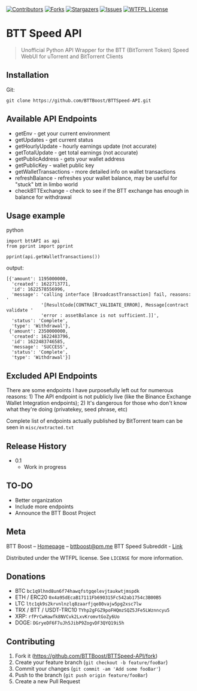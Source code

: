 [![Contributors][contributors-shield]][contributors-url]
[![Forks][forks-shield]][forks-url]
[![Stargazers][stars-shield]][stars-url]
[![Issues][issues-shield]][issues-url]
[![WTFPL License][license-shield]][license-url]

# BTT Speed API
> Unofficial Python API Wrapper for the BTT (BitTorrent Token) Speed WebUI for uTorrent and BitTorrent Clients

## Installation

Git:

```
git clone https://github.com/BTTBoost/BTTSpeed-API.git
```
## Available API Endpoints

* getEnv - get your current environment
* getUpdates - get current status
* getHourlyUpdate - hourly earnings update (not accurate)
* getTotalUpdate - get total earnings (not accurate)
* getPublicAddress - gets your wallet address
* getPublicKey - wallet public key
* getWalletTransactions - more detailed info on wallet transactions
* refreshBalance - refreshes your wallet balance, may be useful for "stuck" btt in limbo world
* checkBTTExchange - check to see if the BTT exchange has enough in balance for withdrawal

## Usage example

python

```
import bttAPI as api
from pprint import pprint

pprint(api.getWalletTransactions())
```

output:
```
[{'amount': 1195000000,
  'created': 1622713771,
  'id': 1622578556996,
  'message': 'calling interface [BroadcastTransaction] fail, reasons: '
             '[ResultCode[CONTRACT_VALIDATE_ERROR], Message[contract validate '
             'error : assetBalance is not sufficient.]]',
  'status': 'Complete',
  'type': 'Withdrawal'},
 {'amount': 2350000000,
  'created': 1622483796,
  'id': 1622483746585,
  'message': 'SUCCESS',
  'status': 'Complete',
  'type': 'Withdrawal'}]
```

## Excluded API Endpoints
There are some endpoints I have purposefully left out for numerous reasons: 1) The API endpoint is not publicly live (like the Binance Exchange Wallet Integration endpoints); 2) It's dangerous for those who don't know what they're doing (privatekey, seed phrase, etc)

Complete list of endpoints actually published by BitTorrent team can be seen in ``misc/extracted.txt``


## Release History

* 0.1
    * Work in progress

## TO-DO

* Better organization
* Include more endpoints
* Announce the BTT Boost Project

## Meta

BTT Boost – [Homepage](https://bttboost.com) – bttboost@pm.me
BTT Speed Subreddit - [Link](https://reddit.com/r/BTT_Speed)

Distributed under the WTFPL license. See ``LICENSE`` for more information.

## Donations
* BTC ``bc1q9lhnd8un6f74hawqfstgqelevjtaukwtjmspdk``
* ETH / ERC20 ``0x4a95dEcaB17111Fb690315Fc542ab1754c3B00B5``
* LTC ``ltc1qk9s2krvnlnzlq8zaarfjqe80vajw5pg2xsc7lw``
* TRX / BTT / USDT-TRC10 ``TYhp2gFGZ9poFHQmzSQZ5JFe5LWznncyu5``
* XRP: ``rfPrCwHawfk8NVCvk2LxvKromvtGoZy6Uo``
* DOGE: ``DGryeDF6F7uJh5JibP9ZogvDF3QYQ19i5h``

## Contributing

1. Fork it (<https://github.com/BTTBoost/BTTSpeed-API/fork>)
2. Create your feature branch (`git checkout -b feature/fooBar`)
3. Commit your changes (`git commit -am 'Add some fooBar'`)
4. Push to the branch (`git push origin feature/fooBar`)
5. Create a new Pull Request










[contributors-shield]: https://img.shields.io/github/contributors/bttboost/BTTSpeed-API.svg?style=for-the-badge
[contributors-url]: https://github.com/bttboost/BTTSpeed-API/graphs/contributors
[forks-shield]: https://img.shields.io/github/forks/bttboost/BTTSpeed-API.svg?style=for-the-badge
[forks-url]: https://github.com/bttboost/BTTSpeed-API/network/members
[stars-shield]: https://img.shields.io/github/stars/bttboost/BTTSpeed-API.svg?style=for-the-badge
[stars-url]: https://github.com/bttboost/BTTSpeed-API/stargazers
[issues-shield]: https://img.shields.io/github/issues/bttboost/BTTSpeed-API.svg?style=for-the-badge
[issues-url]: https://github.com/bttboost/BTTSpeed-API/issues
[license-shield]: https://img.shields.io/github/license/bttboost/BTTSpeed-API.svg?style=for-the-badge
[license-url]: https://github.com/BTTBoost/BTTSpeed-API/blob/main/LICENSE
[product-screenshot]: images/screenshot.png